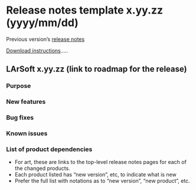 Release notes template x.yy.zz (yyyy/mm/dd)
======================================================================================

Previous version’s [release notes](Release_notes?parent=Release_notes_template)

[Download instructions](http://oink.fnal.gov/distro/larsoft/)…..

LArSoft x.yy.zz (link to roadmap for the release)
----------------------------------------------------------------------------------------------------

### Purpose

### New features

### Bug fixes

### Known issues

### List of product dependencies

-   For art, these are links to the top-level release notes pages for each of the changed products.
-   Each product listed has “new version”, etc, to indicate what is new
-   Prefer the full list with notations as to “new version”, “new product”, etc.
